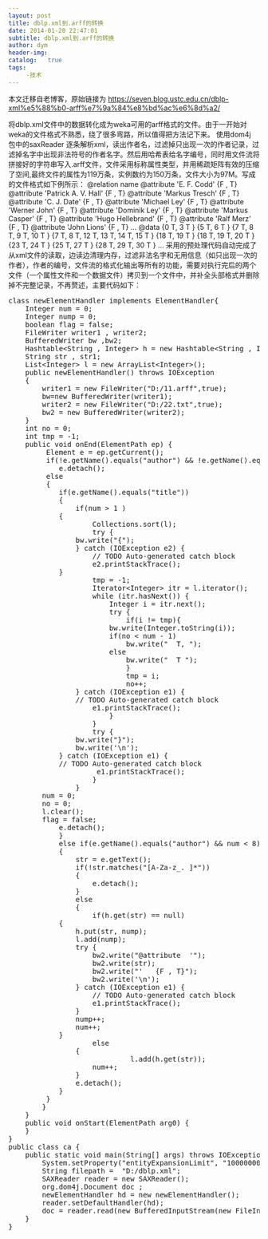 ```yaml
---
layout: post
title: dblp.xml到.arff的转换
date: 2014-01-20 22:47:01
subtitle: dblp.xml到.arff的转换
author: dym
header-img:
catalog:   true
tags:
     -技术
---
```


本文迁移自老博客，原始链接为 <https://seven.blog.ustc.edu.cn/dblp-xml%e5%88%b0-arff%e7%9a%84%e8%bd%ac%e6%8d%a2/>

将dblp.xml文件中的数据转化成为weka可用的arff格式的文件。由于一开始对weka的文件格式不熟悉，绕了很多弯路，所以值得把方法记下来。
使用dom4j 包中的saxReader 逐条解析xml，读出作者名，过滤掉只出现一次的作者记录，过滤掉名字中出现非法符号的作者名字。然后用哈希表给名字编号，同时用文件流将拼接好的字符串写入.arff文件，文件采用标称属性类型，并用稀疏矩阵有效的压缩了空间,最终文件的属性为119万条，实例数约为150万条，文件大小为97M。写成的文件格式如下例所示：
@relation name
@attribute  'E. F. Codd'   {F , T}
@attribute  'Patrick A. V. Hall'   {F , T}
@attribute  'Markus Tresch'   {F , T}
@attribute  'C. J. Date'   {F , T}
@attribute  'Michael Ley'   {F , T}
@attribute  'Werner John'   {F , T}
@attribute  'Dominik Ley'   {F , T}
@attribute  'Markus Casper'   {F , T}
@attribute  'Hugo Hellebrand'   {F , T}
@attribute  'Ralf Merz'   {F , T}
@attribute  'John Lions'   {F , T}
…
@data
{0  T, 3  T }
{5  T, 6  T }
{7  T, 8  T, 9  T, 10  T }
{7  T, 8  T, 12  T, 13  T, 14  T, 15  T }
{18  T, 19  T }
{18  T, 19  T, 20  T }
{23  T, 24  T }
{25  T, 27  T }
{28  T, 29  T, 30  T }
…
采用的预处理代码自动完成了从xml文件的读取，边读边清理内存，过滤非法名字和无用信息（如只出现一次的作者），作者的编号，文件流的格式化输出等所有的功能，需要对执行完后的两个文件（一个属性文件和一个数据文件）拷贝到一个文件中，并补全头部格式并删除掉不完整记录，不再赘述，主要代码如下：
<pre class="brush:[java]">
class newElementHandler implements ElementHandler{  
	Integer num = 0;
	Integer nump = 0;
	boolean flag = false;
	FileWriter writer1 , writer2;
	BufferedWriter bw ,bw2;
	Hashtable&lt;String , Integer&gt; h = new Hashtable&lt;String , Integer&gt;();
	String str , str1;
	List&lt;Integer&gt; l = new ArrayList&lt;Integer&gt;();
	public newElementHandler() throws IOException
	{
		writer1 = new FileWriter("D:/11.arff",true);
		bw=new BufferedWriter(writer1);
		writer2 = new FileWriter("D:/22.txt",true);
		bw2 = new BufferedWriter(writer2);
	}
	int no = 0;
	int tmp = -1;
	public void onEnd(ElementPath ep) {  
         Element e = ep.getCurrent(); 
         if(!e.getName().equals("author") && !e.getName().equals("title") )
        	e.detach();
         else	
         {
        	if(e.getName().equals("title"))
        	{
        		if(num > 1 )
       		{
        			Collections.sort(l);
        			try {
				bw.write("{");
				} catch (IOException e2) {
					// TODO Auto-generated catch block
					e2.printStackTrace();
			}
        			tmp = -1;
        			Iterator&lt;Integer&gt; itr = l.iterator();
        			while (itr.hasNext()) {
        				Integer i = itr.next();
        				try {
        					if(i != tmp){
						bw.write(Integer.toString(i));
						if(no < num - 1)
							bw.write("  T, ");
						else
							bw.write("  T ");
        					}
        					tmp = i;
        					no++;
				} catch (IOException e1) {
				// TODO Auto-generated catch block
					e1.printStackTrace();
			          	}
        			}
        			try {
				bw.write("}");
				bw.write('\n');
			} catch (IOException e1) {
			// TODO Auto-generated catch block
			         e1.printStackTrace();
		          	}
       			}
		num = 0;
		no = 0;
		l.clear();
		flag = false;
       		e.detach();
        	}
        	else if(e.getName().equals("author") && num < 8) 
        	{
        		str = e.getText();
        		if(!str.matches("[A-Za-z_. ]*"))
        		{
              		e.detach();
        		}
        		else
        		{	
		        	if(h.get(str) == null)
			{	
				h.put(str, nump);
				l.add(nump);
				try {
					bw2.write("@attribute  '");
					bw2.write(str);
					bw2.write("'   {F , T}");
					bw2.write('\n');
				} catch (IOException e1) {
					// TODO Auto-generated catch block
					e1.printStackTrace();
				}
				nump++;
				num++;
			}
		        	else
		       	{
		        	         l.add(h.get(str));
		       		num++;   				
		       	}
		       	e.detach();
         	}
       	 }
        }
    }
    public void onStart(ElementPath arg0) {  
    }
}
public class ca {
	public static void main(String[] args) throws IOException, DocumentException {
		System.setProperty("entityExpansionLimit", "10000000");
		String filepath =  "D:/dblp.xml";
		SAXReader reader = new SAXReader();
		org.dom4j.Document doc ;
		newElementHandler hd = new newElementHandler();
		reader.setDefaultHandler(hd);  
		doc = reader.read(new BufferedInputStream(new FileInputStream(new File(filepath))));
	}
}</pre>
